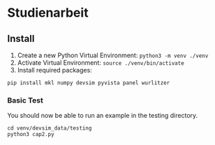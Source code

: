# Studienarbeit

## Install
1. Create a new Python Virtual Environment: `python3 -m venv ./venv`
2. Activate Virtual Environment: `source ./venv/bin/activate`
3. Install required packages:
```
pip install mkl numpy devsim pyvista panel wurlitzer
```
### Basic Test
You should now be able to run an example in the testing directory.
```
cd venv/devsim_data/testing
python3 cap2.py
```
